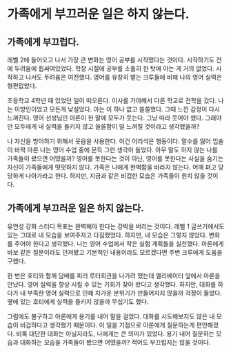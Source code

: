 # 가족에게 부끄러운 일은 하지 않는다.

## 가족에게 부끄럽다.

레벨 2에 들어오고 나서 가장 큰 변화는 영어 공부를 시작했다는 것이다. 시작하기도 전에 두려움에 휩싸여있었다.
학창 시절에 공부를 소홀히 한 탓에 아는 게 거의 없었다. 시작하고 나서도 두려움은 여전했다.
영어를 유창히 뱉는 크루들에 비해 나의 영어 실력은 형편없었다.

초등학교 4학년 때 있었던 일이 떠오른다. 이사를 가야해서 다른 학교로 전학을 갔다.
나는 이방인이었고 모든게 낯설었다. 아는 이 하나 없고 쓸쓸했다. 그때 느낀 감정이 다시 느껴진다.
영어 선생님인 아론이 한 말에 모두가 웃는다. 그냥 따라 웃어야 했다. 그래야만 모두에게 내 실력을 들키지 않고 쓸쓸함이 덜 느껴질 것이라고 생각했을까?

나 자신을 방어하기 위해서 웃음을 사용한다. 이건 어리석은 행동이다.
말수를 잃어 입술이 바짝 마른 나는 영어 수업 중에 문득 그런 생각이 들었다.
아무 말도 하지 않는 나를 가족들이 봤으면 어땠을까? 영어를 못한다는 것이 아닌, 영어를 못한다는 사실을 숨기는 자신이 가족들에게 떳떳하지 않다.
가족은 나에게 완벽함을 바라지 않는다. 어깨 펴고 당당하게 나아가라고 한다.
하지만, 지금과 같은 비겁한 모습은 가족들이 원치 않을 것이다.

## 가족에게 부끄러운 일은 하지 않는다.

유연성 강화 스터디 목표는 완벽해야 한다는 강박을 버리는 것이다. 레벨 1 글쓰기에서도 있는 그대로 내 모습을 보여주자고 다짐했었다.
하지만, 내 모습은 그렇지 않았다. 변화를 주어야 한다고 생각했다. 나는 영어 수업에서 작은 실험 계획들을 실천했다.
아론에게 바보 같은 질문이라도 던져봤고 기본적인 내용이라도 모르겠다면 주변 크루에게 도움을 구했다.

한 번은 호티와 함께 담배를 피러 루터회관을 나가려 했는데 엘리베이터 앞에서 아론을 만났다.
영어 실력을 향상 시킬 수 있는 기회가 찾아 왔다고 생각했다.
하지만, 대화를 하다가 내 부족한 영어 실력으로 인해 차가운 분위기가 만들어지지 않을까 걱정이 들었다.
옆에 있는 호티에게 실력을 들키지 않을까 무섭기도 했다.

그럼에도 불구하고 아론에게 용기를 내어 말을 걸었다.
대화를 시도해보지도 않은 내 모습이 비겁하다고 생각했기 때문이다.
이 일을 기점으로 아론에게 질문하는게 편안해졌다.
비록 대단한 대화는 아닐지라도, 나에게는 큰 의미가 있었다.
용기 내어 질문하는 모습과 대화하는 모습을 가족들이 봤으면 어땠을까?
적어도 부끄럽지는 않을 것이다.
